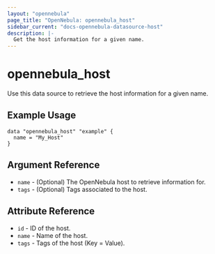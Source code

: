 ```yaml
---
layout: "opennebula"
page_title: "OpenNebula: opennebula_host"
sidebar_current: "docs-opennebula-datasource-host"
description: |-
  Get the host information for a given name.
---
```


# opennebula_host

Use this data source to retrieve the host information for a given name.

## Example Usage

```hcl
data "opennebula_host" "example" {
  name = "My_Host"
}
```

## Argument Reference

* `name` - (Optional) The OpenNebula host to retrieve information for.
* `tags` - (Optional) Tags associated to the host.

## Attribute Reference

* `id` - ID of the host.
* `name` - Name of the host.
* `tags` - Tags of the host (Key = Value).

